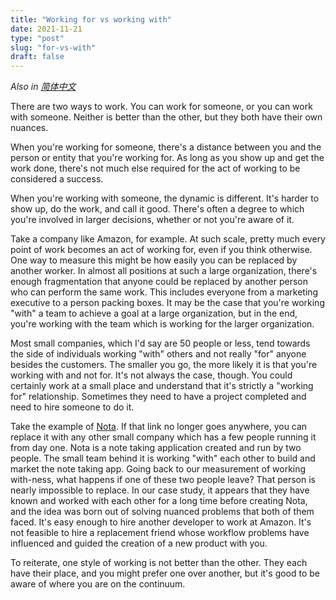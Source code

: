 ```yaml
---
title: "Working for vs working with"
date: 2021-11-21
type: "post"
slug: "for-vs-with"
draft: false
---
```


*Also in [简体中文](https://xiaobiji.co/和人一起工作与为人工作相比/)*

There are two ways to work. You can work for someone, or you can work with
someone. Neither is better than the other, but they both have their own nuances.

When you're working for someone, there's a distance between you and the person
or entity that you're working for. As long as you show up and get the work done,
there's not much else required for the act of working to be considered a
success.

When you're working with someone, the dynamic is different. It's harder to show
up, do the work, and call it good. There's often a degree to which you're
involved in larger decisions, whether or not you're aware of it.

Take a company like Amazon, for example. At such scale, pretty much every point
of work becomes an act of working for, even if you think otherwise. One way to
measure this might be how easily you can be replaced by another worker. In
almost all positions at such a large organization, there's enough fragmentation
that anyone could be replaced by another person who can perform the same work.
This includes everyone from a marketing executive to a person packing boxes. It
may be the case that you're working "with" a team to achieve a goal at a large
organization, but in the end, you're working with the team which is working for
the larger organization.

Most small companies, which I'd say are 50 people or less, tend towards the side
of individuals working "with" others and not really "for" anyone besides the
customers. The smaller you go, the more likely it is that you're working with
and not for. It's not always the case, though. You could certainly work at a
small place and understand that it's strictly a "working for" relationship.
Sometimes they need to have a project completed and need to hire someone to do
it.

Take the example of [Nota](https://nota.md). If that link no longer goes
anywhere, you can replace it with any other small company which has a few people
running it from day one. Nota is a note taking application created and run by
two people. The small team behind it is working "with" each other to build and
market the note taking app. Going back to our measurement of working with-ness,
what happens if one of these two people leave? That person is nearly impossible
to replace. In our case study, it appears that they have known and worked with
each other for a long time before creating Nota, and the idea was born out of
solving nuanced problems that both of them faced. It's easy enough to hire
another developer to work at Amazon. It's not feasible to hire a replacement
friend whose workflow problems have influenced and guided the creation of a new
product with you.

To reiterate, one style of working is not better than the other. They each have
their place, and you might prefer one over another, but it's good to be aware of
where you are on the continuum.
